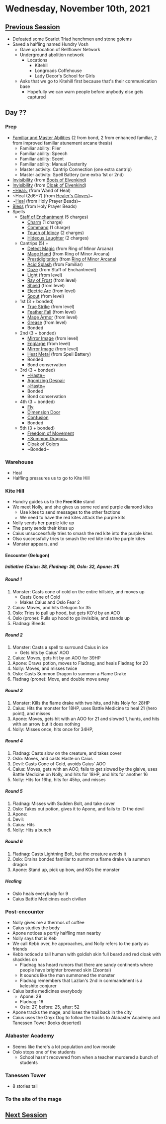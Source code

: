 # Wednesday, November 10th, 2021

## [Previous Session](./2021-10-05.md)

- Defeated some Scarlet Triad henchmen and stone golems
- Saved a halfling named Hundry Vosh
  - Gave up location of Bellflower Network
  - Underground abolition network
    - Locations
      - Kitehill
      - Longroads Coffehouse
      - Lady Decor's School for Girls
  - Asks that we go to Kitehill first because that's their communication base
    - Hopefully we can warn people before anybody else gets captured

## Day ??

### Prep

- [Familiar and Master Abilities](https://2e.aonprd.com/Familiars.aspx) (2 from bond, 2 from enhanced familiar, 2 from improved familiar atunement arcane thesis)
  - Familiar ability: Flier
  - Familiar ability: Speech
  - Familiar ability: Scent
  - Familiar ability: Manual Dexterity
  - Master activity: Cantrip Connection (one extra cantrip)
  - Master activity: Spell Battery (one extra 1st or 2nd)
- [Invisibility](https://pf2.d20pfsrd.com/spell/invisibility/) (from [Boots of Elvenkind](https://2e.aonprd.com/Equipment.aspx?ID=413))
- [Invisibility](https://pf2.d20pfsrd.com/spell/invisibility/) (from [Cloak of Elvenkind](https://2e.aonprd.com/Equipment.aspx?ID=424))
- [~Heal~](https://pf2.d20pfsrd.com/spell/heal/) (from Wand of Heal)
- ~Heal (2d6+7) (from [Healer's Gloves](https://2e.aonprd.com/Equipment.aspx?ID=444))~
- ~[Heal](https://2e.aonprd.com/Equipment.aspx?ID=256) (from Holy Prayer Beads)~
- [Bless](https://2e.aonprd.com/Spells.aspx?ID=25) (from Holy Prayer Beads)
- Spells
  - [Staff of Enchantment](https://pf2.easytool.es/index.php?id=2788) (5 charges)
    - [Charm](https://pf2.d20pfsrd.com/spell/charm/) (1 charge)
    - [Command](https://pf2.d20pfsrd.com/spell/command/) (1 charge)
    - [Touch of Idiocy](https://pf2.d20pfsrd.com/spell/touch-of-idiocy/) (2 charges)
    - [Hideous Laughter](https://pf2.d20pfsrd.com/spell/hideous-laughter/) (2 charges)
  - Cantrips (5) +
    - [Detect Magic](https://pf2.d20pfsrd.com/spell/detect-magic/) (from Ring of Minor Arcana)
    - [Mage Hand](https://pf2.d20pfsrd.com/spell/mage-hand/) (from Ring of Minor Arcana)
    - [Prestidigitation](https://pf2.d20pfsrd.com/spell/prestidigitation/) (from [Ring of Minor Arcana](https://2e.aonprd.com/Equipment.aspx?ID=478))
    - [Acid Splash](https://pf2.d20pfsrd.com/spell/acid-splash/) (from Familiar)
    - [Daze](https://pf2.d20pfsrd.com/spell/daze/) (from Staff of Enchantment)
    - [Light](https://pf2.d20pfsrd.com/spell/light/) (from level)
    - [Ray of Frost](https://pf2.d20pfsrd.com/spell/ray-of-frost/) (from level)
    - [Shield](https://pf2.d20pfsrd.com/spell/shield/) (from level)
    - [Electric Arc](https://pf2.d20pfsrd.com/spell/electric-arc/) (from level)
    - [Spout](https://2e.aonprd.com/Spells.aspx?ID=1002) (from level)
  - 1st (3 + bonded)
    - [True Strike](https://2e.aonprd.com/Spells.aspx?ID=345) (from level)
    - [Feather Fall](https://pf2.d20pfsrd.com/spell/feather-fall/) (from level)
    - [Mage Armor](https://pf2.d20pfsrd.com/spell/mage-armor/) (from level)
    - [Grease](https://pf2.d20pfsrd.com/spell/grease/) (from level)
    - Bonded
  - 2nd (3 + bonded)
    - [Mirror Image](https://pf2.d20pfsrd.com/spell/mirror-image/) (from level)
    - [Englarge](https://pf2.d20pfsrd.com/spell/enlarge/) (from level)
    - [Mirror Image](https://pf2.d20pfsrd.com/spell/mirror-image/) (from level)
    - [Heat Metal](https://pf2.d20pfsrd.com/spell/heat-metal/) (from Spell Battery)
    - Bonded
    - Bond conservation
  - 3rd (3 + bonded)
    - [~Haste~](https://pf2.d20pfsrd.com/spell/haste)
    - [Agonizing Despair](https://pf2.d20pfsrd.com/spell/agonizing-despair)
    - [~Haste~](https://pf2.d20pfsrd.com/spell/haste)
    - Bonded
    - Bond conservation
  - 4th (3 + bonded)
    - [Fly](https://pf2.d20pfsrd.com/spell/fly/)
    - [Dimension Door](https://pf2.d20pfsrd.com/spell/dimension-door/)
    - [Confusion](https://pf2.d20pfsrd.com/spell/confusion/)
    - Bonded
  - 5th (3 + bonded)
    - [Freedom of Movement](https://pf2.d20pfsrd.com/spell/freedom-of-movement/)
    - [~Summon Dragon~](https://2e.aonprd.com/Spells.aspx?ID=319)
    - [Cloak of Colors](https://2e.aonprd.com/Spells.aspx?ID=41)
    - ~Bonded~

### Warehouse

- Heal
- Halfling pressures us to go to Kite Hill

### Kite Hill

- Hundry guides us to the **Free Kite** stand
- We meet Nolly, and she gives us some red and purple diamond kites
  - Use kites to send messages to the other factions
  - We need to have the red kites attack the purple kits
- Nolly sends her purple kite up
- The party sends their kites up
- Caius unsuccessfully tries to smash the red kite into the purple kites
- Olso successfully tries to smash the red kite into the purple kites
- Monster appears, and

#### Encounter (Gelugon)

##### Initiative (Caius: 38, Fladnag: 36, Oslo: 32, Apone: 31)

##### Round 1

1. Monster: Casts cone of cold on the entire hillside, and moves up
   - Casts Cone of Cold
   - Makes Caius and Oslo Fear 2
1. Caius: Moves, and hits Gelugon for 35
1. Oslo: Tries to pull up hood, but gets KO'd by an AOO
1. Oslo (prone): Pulls up hood to go invisible, and stands up
1. Fladnag: Bleeds

##### Round 2

1. Monster: Casts a spell to surround Caius in ice
   - Gets hits by Caius' AOO
1. Caius: Moves, gets hit by an AOO for 39HP
1. Apone: Draws potion, moves to Fladnag, and heals Fladnag for 20
1. Nolly: Moves, and misses twice
1. Oslo: Casts Summon Dragon to summon a Flame Drake
1. Fladnag (prone): Move, and double move away

##### Round 3

1. Monster: Kills the flame drake with two hits, and hits Noly for 28HP
1. Caius: Hits the monster for 18HP, uses Battle Medicine to heal 21 (hero point), and misses
1. Apone: Moves, gets hit with an AOO for 21 and slowed 1, hunts, and hits with an arrow but it does nothing
1. Nolly: Misses once, hits once for 34HP,

##### Round 4

1. Fladnag: Casts slow on the creature, and takes cover
1. Oslo: Moves, and casts Haste on Caius
1. Devil: Casts Cone of Cold, avoids Caius' AOO
1. Caius: Moves, gets with an AOO, fails to get slowed by the glaive, uses Battle Medicine on Nolly, and hits for 18HP, and hits for another 16
1. Nolly: Hits for 16hp, hits for 45hp, and misses

##### Round 5

1. Fladnag: Misses with Sudden Bolt, and take cover
1. Oslo: Takes out potion, gives it to Apone, and fails to ID the devil
1. Apone:
1. Devil:
1. Caius: Hits
1. Nolly: Hits a bunch

##### Round 6

1. Fladnag: Casts Lightning Bolt, but the creature avoids it
1. Oslo: Drains bonded familiar to summon a flame drake via summon dragon
1. Apone: Stand up, pick up bow, and KOs the monster

##### Healing

- Oslo heals everybody for 9
- Caius Battle Medicines each civilian

### Post-encounter

- Nolly gives me a thermos of coffee
- Caius studies the body
- Apone notices a portly halfling man nearby
- Nolly says that is Keb
- We call Kebb over, he approaches, and Nolly refers to the party as friends
- Kebb noticed a tall human with goldish skin full beard and red cloak with shackles on
  - Fladnag has heard rumors that there are sandy continents where people have brighter browned skin (Zeontai)
  - It sounds like the man summoned the monster
  - Fladnag remembers that Lazlan's 2nd in commandment is a keleshite conjurer
- Caius battle medicines everybody
  - Apone: 29
  - Fladnag: 16
  - Oslo: 27, before: 25, after: 52
- Apone tracks the mage, and loses the trail back in the city
- Caius uses the Onyx Dog to follow the tracks to Alabaster Academy and Tanessen Tower (looks deserted)

### Alabaster Academy

- Seems like there's a lot population and low morale
- Oslo stops one of the students
  - School hasn't recovered from when a teacher murdered a bunch of students

### Tanessen Tower

- 8 stories tall

### To the site of the mage

## [Next Session](./2021-11-17.md)
